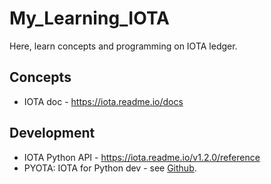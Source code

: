 # My_Learning_IOTA
Here, learn concepts and programming on IOTA ledger. 

## Concepts
* IOTA doc - https://iota.readme.io/docs

## Development
* IOTA Python API - https://iota.readme.io/v1.2.0/reference
* PYOTA: IOTA for Python dev - see [Github](https://github.com/iotaledger/iota.lib.py).

